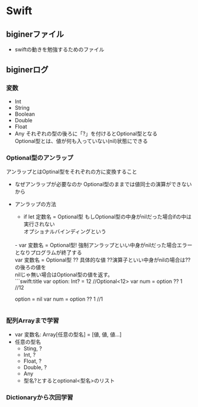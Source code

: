 # Swift

## biginerファイル
- swiftの動きを勉強するためのファイル

## biginerログ
### 変数
- Int
- String
- Boolean
- Double
- Float
- Any
それぞれの型の後ろに「?」を付けるとOptional型となる<br>
Optional型とは、値が何も入っていない(nil)状態にできる
### Optional型のアンラップ
アンラップとはOptinal型をそれぞれの方に変換すること
- なぜアンラップが必要なのか
Optional型のままでは値同士の演算ができないから
- アンラップの方法
    - if let 定数名 = Optional型
    もしOptional型の中身がnilだった場合ifの中は実行されない<br>
    オプショナルバインディングという
    <br>
    - var 変数名 = Optional型!
    強制アンラップといい中身がnilだった場合エラーとなりプログラムが終了する
    <br>
    var 変数名 = Optional型 ?? 具体的な値
    ??演算子といい中身がnilの場合は??の後ろの値を<br>
    nilじゃ無い場合はOptional型の値を返す。<br>
    ```swift:title
    var option: Int? = 12   //Optional<12>
    var num = option ?? 1   //12

    option = nil
    var num = option ?? 1   //1
    ```

### 配列Arrayまで学習
- var 変数名: Array[任意の型名] = [値, 値, 値...]
- 任意の型名
    - Sting, ?
    - Int, ?
    - Float, ?
    - Double, ?
    - Any
    - 型名?とするとoptional<型名>のリスト

### Dictionaryから次回学習
